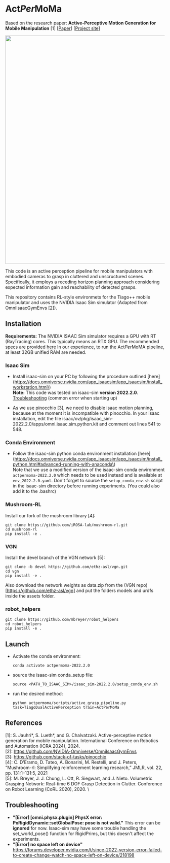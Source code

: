 # Act*Per*MoMa

Based on the research paper: **Active-Perceptive Motion Generation for Mobile Manipulation** [1] [[Paper](https://arxiv.org/abs/2310.00433)] [[Project site](https://sites.google.com/view/actpermoma?pli=1/)]

<p float="left">
  <img src="actpermoma.gif" width="720"/>
</p>

This code is an active perception pipeline for mobile manipulators with embodied cameras to grasp in cluttered and unscructured scenes.
Specifically, it employs a receding horizon planning approach considering expected information gain and reachability of detected grasps.

This repository contains RL-style environmets for the Tiago++ mobile manipulator and uses the NVIDIA Isaac Sim simulator (Adapted from OmniIsaacGymEnvs [2]).

## Installation

__Requirements:__ The NVIDIA ISAAC Sim simulator requires a GPU with RT (RayTracing) cores. This typically means an RTX GPU. The recommended specs are provided [here](https://docs.omniverse.nvidia.com/app_isaacsim/app_isaacsim/requirements.html)
In our experience, to run the Act*Per*MoMA pipeline, at least 32GB unified RAM are needed.

### Isaac Sim

- Install isaac-sim on your PC by following the procedure outlined [here](https://docs.omniverse.nvidia.com/app_isaacsim/app_isaacsim/install_workstation.html\) \
**Note:** This code was tested on isaac-sim **version 2022.2.0**. \
[Troubleshooting](https://forums.developer.nvidia.com/t/since-2022-version-error-failed-to-create-change-watch-no-space-left-on-device/218198) (common error when starting up) 

- As we use pinocchio [3], we need to disable isaac motion planning, because at the moment it is incompatible with pinocchio.
In your isaac installation, edit the file isaac/ov/pkg/isaac_sim-2022.2.0/apps/omni.isaac.sim.python.kit and comment out lines 541 to 548.

### Conda Environment

- Follow the isaac-sim python conda environment installation [here](https://docs.omniverse.nvidia.com/app_isaacsim/app_isaacsim/install_python.html#advanced-running-with-anaconda\) \
Note that we use a modified version of the isaac-sim conda environment `actpermoma-2022.2.0` which needs to be used instead and is available at `env_2022.2.0.yaml`. Don't forget to source the `setup_conda_env.sh` script in the isaac-sim directory before running experiments. (You could also add it to the .bashrc)

### Mushroom-RL
Install our fork of the mushroom library [4]:
```
git clone https://github.com/iROSA-lab/mushroom-rl.git
cd mushroom-rl
pip install -e .
```

### VGN
Install the devel branch of the VGN network [5]:
```
git clone -b devel https://github.com/ethz-asl/vgn.git
cd vgn
pip install -e .
```
Also download the network weights as data.zip from the (VGN repo)[https://github.com/ethz-asl/vgn] and put the folders models and urdfs inside the assets folder.

### robot_helpers
```
git clone https://github.com/mbreyer/robot_helpers
cd robot_helpers
pip install -e .
```

## Launch
- Activate the conda environment:
  ```
  conda activate actpermoma-2022.2.0
  ```
- source the isaac-sim conda_setup file:
  ```
  source <PATH_TO_ISAAC_SIM>/isaac_sim-2022.2.0/setup_conda_env.sh
  ```
- run the desired method:
  ```
  python actpermoma/scripts/active_grasp_pipeline.py task=TiagoDualActivePerception train=ActPerMoMa
  ```

## References

[1]: S. Jauhri*, S. Lueth*, and G. Chalvatzaki. Active-perceptive motion generation for mobile manipulation. International Conference on Robotics and Automation (ICRA 2024), 2024. \
[2]: https://github.com/NVIDIA-Omniverse/OmniIsaacGymEnvs \
[3]: https://github.com/stack-of-tasks/pinocchio \
[4]: C. D’Eramo, D. Tateo, A. Bonarini, M. Restelli, and J. Peters, “Mushroom-rl: Simplifying reinforcement learning research,” JMLR, vol. 22, pp. 131:1–131:5, 2021 \
[5]: M. Breyer, J. J. Chung, L. Ott, R. Siegwart, and J. Nieto. Volumetric Grasping Network: Real-time 6 DOF Grasp Detection in Clutter. Conference on Robot Learning (CoRL 2020), 2020. \ 

## Troubleshooting

- **"[Error] [omni.physx.plugin] PhysX error: PxRigidDynamic::setGlobalPose: pose is not valid."** This error can be **ignored** for now. Isaac-sim may have some trouble handling the set_world_pose() function for RigidPrims, but this doesn't affect the experiments.
- **"[Error] no space left on device"** https://forums.developer.nvidia.com/t/since-2022-version-error-failed-to-create-change-watch-no-space-left-on-device/218198
